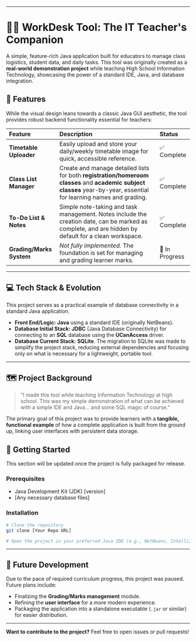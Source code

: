 
-----

# 🧑‍🏫 WorkDesk Tool: The IT Teacher's Companion

A simple, feature-rich Java application built for educators to manage class logistics, student data, and daily tasks. This tool was originally created as a **real-world demonstration project** while teaching High School Information Technology, showcasing the power of a standard IDE, Java, and database integration.

## 🌟 Features

While the visual design leans towards a classic Java GUI aesthetic, the tool provides robust backend functionality essential for teachers:

| Feature | Description | Status |
| :--- | :--- | :--- |
| **Timetable Uploader** | Easily upload and store your daily/weekly timetable image for quick, accessible reference. | ✅ Complete |
| **Class List Manager** | Create and manage detailed lists for both **registration/homeroom classes** and **academic subject classes** year-by-year, essential for learning names and grading. | ✅ Complete |
| **To-Do List & Notes** | Simple note-taking and task management. Notes include the creation date, can be marked as complete, and are hidden by default for a clean workspace. | ✅ Complete |
| **Grading/Marks System** | *Not fully implemented.* The foundation is set for managing and grading learner marks. | 🚧 In Progress |

-----

## 💻 Tech Stack & Evolution

This project serves as a practical example of database connectivity in a standard Java application.

  * **Front End/Logic:** **Java** using a standard IDE (originally NetBeans).
  * **Database Initial Stack:** **JDBC** (Java Database Connectivity) for connecting to an **SQL** database using the **UCanAccess** driver.
  * **Database Current Stack:** **SQLite**. The migration to SQLite was made to simplify the project stack, reducing external dependencies and focusing only on what is necessary for a lightweight, portable tool.

-----

## 🗺️ Project Background

> "I made this tool while teaching Information Technology at high school. This was my simple demonstration of what can be achieved with a simple IDE and Java... and some SQL magic of course."

The primary goal of this project was to provide learners with a **tangible, functional example** of how a complete application is built from the ground up, linking user interfaces with persistent data storage.

## 🚀 Getting Started

This section will be updated once the project is fully packaged for release.

### Prerequisites

  * Java Development Kit (JDK) \[version]
  * [Any necessary database files]

### Installation

```bash
# Clone the repository
git clone [Your Repo URL]

# Open the project in your preferred Java IDE (e.g., NetBeans, IntelliJ, Eclipse)
```

-----

## 🔮 Future Development

Due to the pace of required curriculum progress, this project was paused. Future plans include:

  * Finalizing the **Grading/Marks management** module.
  * Refining the **user interface** for a more modern experience.
  * Packaging the application into a standalone executable (`.jar` or similar) for easier distribution.

-----

**Want to contribute to the project?** Feel free to open issues or pull requests\!
